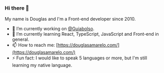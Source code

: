 ### Hi there 👋

My name is Douglas and I'm a Front-end developer since 2010.

- 🔭 I’m currently working on [@Guiabolso](https://github.com/GuiaBolso).
- 🌱 I’m currently learning React, TypeScript, JavaScript and Front-end in general. 
- 📫 How to reach me: [https://douglasamarelo.com/](https://douglasamarelo.com/)
- ⚡ Fun fact: I would like to speak 5 languages or more, but I'm still learning my native language.

<!--
**DouglasAmarelo/DouglasAmarelo** is a ✨ _special_ ✨ repository because its `README.md` (this file) appears on your GitHub profile.

Here are some ideas to get you started:

- 🔭 I’m currently working on ...
- 🌱 I’m currently learning ...
- 👯 I’m looking to collaborate on ...
- 🤔 I’m looking for help with ...
- 💬 Ask me about ...
- 📫 How to reach me: ...
- 😄 Pronouns: ...
- ⚡ Fun fact: ...
-->
